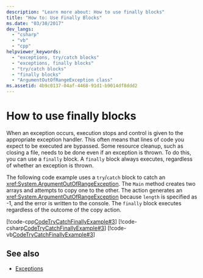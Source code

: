 ```yaml
---
description: "Learn more about: How to use finally blocks"
title: "How to: Use Finally Blocks"
ms.date: "03/30/2017"
dev_langs: 
  - "csharp"
  - "vb"
  - "cpp"
helpviewer_keywords: 
  - "exceptions, try/catch blocks"
  - "exceptions, finally blocks"
  - "try/catch blocks"
  - "finally blocks"
  - "ArgumentOutOfRangeException class"
ms.assetid: 4b9c0137-04af-4468-91d1-b9014df8ddd2
---
```

# How to use finally blocks

When an exception occurs, execution stops and control is given to the appropriate exception handler. This often means that lines of code you expect to be executed are bypassed. Some resource cleanup, such as closing a file, needs to be done even if an exception is thrown. To do this, you can use a `finally` block. A `finally` block always executes, regardless of whether an exception is thrown.

The following code example uses a `try`/`catch` block to catch an <xref:System.ArgumentOutOfRangeException>. The `Main` method creates two arrays and attempts to copy one to the other. The action generates an <xref:System.ArgumentOutOfRangeException> because `length` is specified as -1, and the error is written to the console. The `finally` block executes regardless of the outcome of the copy action.

[!code-cpp[CodeTryCatchFinallyExample#3](../../../samples/snippets/cpp/VS_Snippets_CLR/CodeTryCatchFinallyExample/CPP/source2.cpp#3)]
[!code-csharp[CodeTryCatchFinallyExample#3](../../../samples/snippets/csharp/VS_Snippets_CLR/CodeTryCatchFinallyExample/CS/source2.cs#3)]
[!code-vb[CodeTryCatchFinallyExample#3](../../../samples/snippets/visualbasic/VS_Snippets_CLR/CodeTryCatchFinallyExample/VB/source2.vb#3)]  

## See also

- [Exceptions](index.md)

